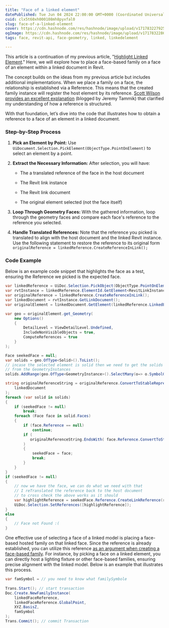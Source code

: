 ```yaml
---
title: "Face of a linked element"
datePublished: Tue Jun 04 2024 22:00:00 GMT+0000 (Coordinated Universal Time)
cuid: clx5t60xh000108mh8pyxfal0
slug: face-of-a-linked-element
cover: https://cdn.hashnode.com/res/hashnode/image/upload/v1717832279259/d832d897-a021-40d1-af9c-5576df01e06b.png
ogImage: https://cdn.hashnode.com/res/hashnode/image/upload/v1717832286030/e30ccc8e-0e53-4c2e-ad90-a4673e63bca9.png
tags: face, revit-api, face-geometry, linked, linkedelement

---
```


This article is a continuation of my previous article, "[Highlight Linked Element](https://hashnode.com/post/clw3qi0zu00000akybbdt6fc0)." Here, we will explore how to place a face-based family on a face of an element within a linked document in Revit.

The concept builds on the ideas from my previous article but includes additional implementations. When we place a family on a face, the relationship is established via a Reference. This means that the created family instance will register the host element by its reference. [Scott Wilson provides an excellent explanation](https://thebuildingcoder.typepad.com/blog/2016/04/stable-reference-string-magic-voodoo.html) (blogged by Jeremy Tammik) that clarified my understanding of how a reference is structured.

With that foundation, let’s dive into the code that illustrates how to obtain a reference to a face of an element in a linked document.

### Step-by-Step Process

1. **Pick an Element by Point:** Use `UiDocument.Selection.PickElement(ObjectType.PointOnElement)` to select an element by a point.
    
2. **Extract the Necessary Information:** After selection, you will have:
    
    * The a translated reference of the face in the host document
        
    * The Revit link instance
        
    * The Revit link document
        
    * The original element selected (not the face itself)
        
3. **Loop Through Geometry Faces:** With the gathered information, loop through the geometry faces and compare each face's reference to the reference you selected.
    
4. **Handle Translated References:** Note that the reference you picked is translated to align with the host document and the linked Revit instance. Use the following statement to restore the reference to its original form `originalReference = linkedReference.CreateReferenceInLink();`
    

### Code Example

Below is an example code snippet that highlights the face as a test, ensuring the Reference we picked is the expected face.

```csharp
var linkedReference = UiDoc.Selection.PickObject(ObjectType.PointOnElement);
var rvtInstance = linkedReference.ElementId.GetElement<RevitLinkInstance>();
var originalReference = linkedReference.CreateReferenceInLink();
var linkedDocument = rvtInstance.GetLinkDocument();
var originalElement = linkedDocument.GetElement(linkedReference.LinkedElementId);

var geo = originalElement.get_Geometry(
    new Options()
    {
        DetailLevel = ViewDetailLevel.Undefined,
        IncludeNonVisibleObjects = true,
        ComputeReferences = true
    }
);

Face seekedFace = null;
var solids = geo.OfType<Solid>().ToList();
// incase the selected element is solid then we need to get the solids
// from the GeometryInstances
solids.AddRange(geo.OfType<GeometryInstance>().SelectMany(o=> o.SymbolGeometry.OfType<Solid>()));

string originalReferenceString = originalReference.ConvertToStableRepresentation(
    linkedDocument
);
foreach (var solid in solids)
{
    if (seekedFace != null)
        break;
    foreach (Face face in solid.Faces)
    {
        if (face.Reference == null)
            continue;
        if (
           originalReferenceString.EndsWith( face.Reference.ConvertToStableRepresentation(linkedDocument))
        )
        {
            seekedFace = face;
            break;
        }
    }
}
if (seekedFace != null)
{
    // now we have the face, we can do what we need with that
    // I reTranslated the reference back to the host document
    // to cross check the above works as it should
    var highlightReference = seekedFace.Reference.CreateLinkReference(rvtInstance);
    UiDoc.Selection.SetReferences([highlightReference]);
}
else
{
    // Face not Found :(
}    
```

One effective use of selecting a face of a linked model is placing a face-based hosted family on that linked face. Since the reference is already established, you can utilize this reference [as an argument when creating a face-based family](https://www.revitapidocs.com/2016/be4b822c-829a-7e7b-8c03-a3a324bfb75b.htm). For instance, by picking a face on a linked element, you can directly host a lighting fixture or other face-based families, ensuring precise alignment with the linked model. Below is an example that illustrates this process.

```csharp
var famSymbol = // you need to know what familySymbole
 
Trans.Start(); // start transaction
Doc.Create.NewFamilyInstance(
    linkedFaceReference,
    linkedFaceReference.GlobalPoint,
    XYZ.BasisZ,
    famSymbol
);
Trans.Commit(); // commit Transaction
```